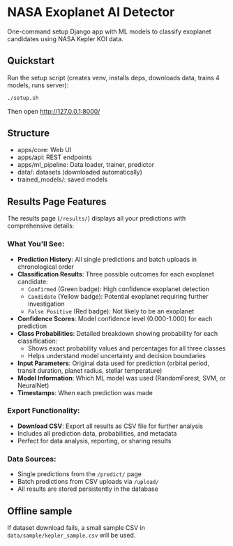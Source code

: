# NASA Exoplanet AI Detector

One-command setup Django app with ML models to classify exoplanet candidates using NASA Kepler KOI data.

## Quickstart

Run the setup script (creates venv, installs deps, downloads data, trains 4 models, runs server):

```bash
./setup.sh
```

Then open http://127.0.0.1:8000/

## Structure
- apps/core: Web UI
- apps/api: REST endpoints
- apps/ml_pipeline: Data loader, trainer, predictor
- data/: datasets (downloaded automatically)
- trained_models/: saved models

## Results Page Features

The results page (`/results/`) displays all your predictions with comprehensive details:

### What You'll See:
- **Prediction History**: All single predictions and batch uploads in chronological order
- **Classification Results**: Three possible outcomes for each exoplanet candidate:
  - `Confirmed` (Green badge): High confidence exoplanet detection
  - `Candidate` (Yellow badge): Potential exoplanet requiring further investigation
  - `False Positive` (Red badge): Not likely to be an exoplanet
- **Confidence Scores**: Model confidence level (0.000-1.000) for each prediction
- **Class Probabilities**: Detailed breakdown showing probability for each classification:
  - Shows exact probability values and percentages for all three classes
  - Helps understand model uncertainty and decision boundaries
- **Input Parameters**: Original data used for prediction (orbital period, transit duration, planet radius, stellar temperature)
- **Model Information**: Which ML model was used (RandomForest, SVM, or NeuralNet)
- **Timestamps**: When each prediction was made

### Export Functionality:
- **Download CSV**: Export all results as CSV file for further analysis
- Includes all prediction data, probabilities, and metadata
- Perfect for data analysis, reporting, or sharing results

### Data Sources:
- Single predictions from the `/predict/` page
- Batch predictions from CSV uploads via `/upload/`
- All results are stored persistently in the database

## Offline sample
If dataset download fails, a small sample CSV in `data/sample/kepler_sample.csv` will be used.

